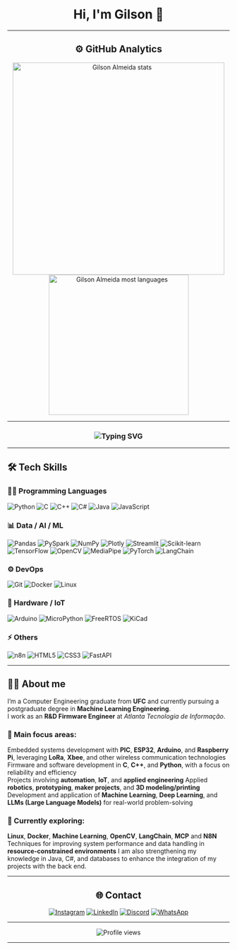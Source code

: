 

# <div align="center">Hi, I'm Gilson 👋</div>



---

## <div align="center">⚙️ GitHub Analytics

<div align="center">
  <a href="https://github.com/gilsonfiho">
    <img width="480" src="https://github-readme-stats.vercel.app/api?username=gilsonfiho&show_icons=true&theme=dark&include_all_commits=true&count_private=true&cache_seconds=1800" alt="Gilson Almeida stats"/>
    <img width="317" src="https://github-readme-stats.vercel.app/api/top-langs/?username=gilsonfiho&langs_count=8&layout=compact&theme=dark&cache_seconds=1800" alt="Gilson Almeida most languages"/>
  </a>
</div>

---

<h3 align="center">
  <img src="https://readme-typing-svg.herokuapp.com?font=Fira+Code&size=22&pause=1000&color=00F7FF&center=true&vCenter=true&width=600&lines=Computer+Engineer+/+Machine+Learning+/+IA+;Dev+C+/+Cpp+/+Python+/Java+;LLMs+/+Langchain+/+RAG+/+MCP+/+n8n+;IOT+/+ESP32+/+PIC+/+Lora;Automation+/+Embedded+Systems+/+PCB" alt="Typing SVG" />
</h3>

---

## 🛠 Tech Skills

### 👨‍💻 Programming Languages
![Python](https://img.shields.io/badge/Python-3776AB?style=for-the-badge&logo=python&logoColor=white)
![C](https://img.shields.io/badge/C-00599C?style=for-the-badge&logo=c&logoColor=white)
![C++](https://img.shields.io/badge/C%2B%2B-00599C?style=for-the-badge&logo=c%2B%2B&logoColor=white)
![C#](https://img.shields.io/badge/C%23-239120?style=for-the-badge&logo=c-sharp&logoColor=white)
![Java](https://img.shields.io/badge/Java-ED8B00?style=for-the-badge&logo=java&logoColor=white)
![JavaScript](https://img.shields.io/badge/JavaScript-F7DF1E?style=for-the-badge&logo=javascript&logoColor=black)

### 📊 Data / AI / ML
![Pandas](https://img.shields.io/badge/Pandas-150458?style=for-the-badge&logo=pandas&logoColor=white)
![PySpark](https://img.shields.io/badge/PySpark-E25A1C?style=for-the-badge&logo=apache-spark&logoColor=white)
![NumPy](https://img.shields.io/badge/NumPy-013243?style=for-the-badge&logo=numpy&logoColor=white)
![Plotly](https://img.shields.io/badge/Plotly-3F4F75?style=for-the-badge&logo=plotly&logoColor=white)
![Streamlit](https://img.shields.io/badge/Streamlit-FF4B4B?style=for-the-badge&logo=streamlit&logoColor=white)
![Scikit-learn](https://img.shields.io/badge/scikit--learn-F7931E?style=for-the-badge&logo=scikit-learn&logoColor=white)
![TensorFlow](https://img.shields.io/badge/TensorFlow-FF6F00?style=for-the-badge&logo=tensorflow&logoColor=white)
![OpenCV](https://img.shields.io/badge/OpenCV-5C3EE8?style=for-the-badge&logo=opencv&logoColor=white)
![MediaPipe](https://img.shields.io/badge/MediaPipe-FF6F00?style=for-the-badge&logo=google&logoColor=white)
![PyTorch](https://img.shields.io/badge/PyTorch-EE4C2C?style=for-the-badge&logo=pytorch&logoColor=white)
![LangChain](https://img.shields.io/badge/LangChain-000000?style=for-the-badge)

### ⚙️ DevOps 
![Git](https://img.shields.io/badge/Git-F05032?style=for-the-badge&logo=git&logoColor=white)
![Docker](https://img.shields.io/badge/Docker-2496ED?style=for-the-badge&logo=docker&logoColor=white)
![Linux](https://img.shields.io/badge/Linux-FCC624?style=for-the-badge&logo=linux&logoColor=black)

### 🔌 Hardware / IoT
![Arduino](https://img.shields.io/badge/Arduino-00979D?style=for-the-badge&logo=arduino&logoColor=white)
![MicroPython](https://img.shields.io/badge/MicroPython-2C3E50?style=for-the-badge)
![FreeRTOS](https://img.shields.io/badge/FreeRTOS-003366?style=for-the-badge)
![KiCad](https://img.shields.io/badge/KiCad-314CB0?style=for-the-badge&logo=kicad&logoColor=white)

### ⚡ Others
![n8n](https://img.shields.io/badge/n8n-FF6D00?style=for-the-badge&logo=n8n&logoColor=white)
![HTML5](https://img.shields.io/badge/HTML5-E34F26?style=for-the-badge&logo=html5&logoColor=white)
![CSS3](https://img.shields.io/badge/CSS3-1572B6?style=for-the-badge&logo=css3&logoColor=white)
![FastAPI](https://img.shields.io/badge/FastAPI-009688?style=for-the-badge&logo=fastapi&logoColor=white)

---

<div align="left">

## 👨‍💻 About me

I’m a Computer Engineering graduate from **UFC** and currently pursuing a postgraduate degree in **Machine Learning Engineering**.  
I work as an **R&D Firmware Engineer** at *Atlanta Tecnologia de Informação*.

### 🔧 Main focus areas:

Embedded systems development with **PIC**, **ESP32**, **Arduino**, and **Raspberry Pi**, leveraging **LoRa**, **Xbee**, and other wireless communication technologies  
Firmware and software development in **C**, **C++**, and **Python**, with a focus on reliability and efficiency  
Projects involving **automation**, **IoT**, and **applied engineering**
Applied **robotics**, **prototyping**, **maker projects**, and **3D modeling/printing**  
Development and application of **Machine Learning**, **Deep Learning**, and **LLMs (Large Language Models)** for real-world problem-solving  


### 🧠 Currently exploring:

 **Linux**, **Docker**, **Machine Learning**, **OpenCV**, **LangChain**, **MCP** and **N8N**
 Techniques for improving system performance and data handling in **resource-constrained environments**
 I am also strengthening my knowledge in Java, C#, and databases to enhance the integration of my projects with the back end.

</div>

---

## <div align="center"> 🌐 Contact

<div align="center">

[![Instagram](https://img.shields.io/badge/Instagram-E4405F?style=for-the-badge&logo=instagram&logoColor=white)](https://www.instagram.com/gfrobotica/)
[![LinkedIn](https://img.shields.io/badge/LinkedIn-0077B5?style=for-the-badge&logo=linkedin&logoColor=white)](https://www.linkedin.com/in/gilson-filho-608b62178)
[![Discord](https://img.shields.io/badge/Discord-7289DA?style=for-the-badge&logo=discord&logoColor=white)](https://discord.gg/SSJzxs65)
[![WhatsApp](https://img.shields.io/badge/WhatsApp-25D366?style=for-the-badge&logo=whatsapp&logoColor=white)](https://api.whatsapp.com/send?phone=5585996593527)


</div>

---

<div align="center">
  <img src="https://komarev.com/ghpvc/?username=gilsonfiho&label=Profile%20views&color=ff0000&style=flat" alt="Profile views" />
</div>


---
